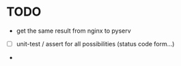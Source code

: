 # TODO

* get the same result from nginx to pyserv
* [ ] unit-test / assert for all possibilities (status code form...)
* 
